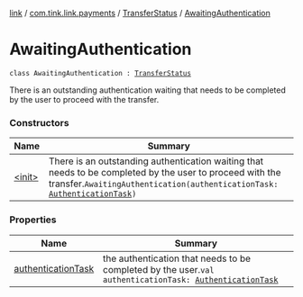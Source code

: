 [link](../../../index.md) / [com.tink.link.payments](../../index.md) / [TransferStatus](../index.md) / [AwaitingAuthentication](./index.md)

# AwaitingAuthentication

`class AwaitingAuthentication : `[`TransferStatus`](../index.md)

There is an outstanding authentication waiting that needs to be completed by the user to
proceed with the transfer.

### Constructors

| Name | Summary |
|---|---|
| [&lt;init&gt;](-init-.md) | There is an outstanding authentication waiting that needs to be completed by the user to proceed with the transfer.`AwaitingAuthentication(authenticationTask: `[`AuthenticationTask`](../../../com.tink.link.authentication/-authentication-task/index.md)`)` |

### Properties

| Name | Summary |
|---|---|
| [authenticationTask](authentication-task.md) | the authentication that needs to be completed by the user.`val authenticationTask: `[`AuthenticationTask`](../../../com.tink.link.authentication/-authentication-task/index.md) |
